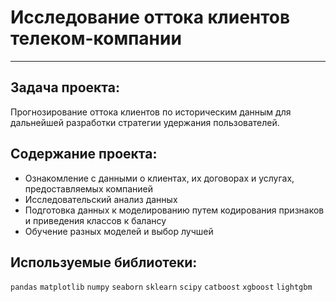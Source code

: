 # Исследование оттока клиентов телеком-компании
----

## Задача проекта:
Прогнозирование оттока клиентов по историческим данным для дальнейшей разработки стратегии удержания пользователей. 

## Содержание проекта:
- Ознакомление с данными о клиентах, их договорах и услугах, предоставляемых компанией
- Исследовательский анализ данных
- Подготовка данных к моделированию путем кодирования признаков и приведения классов к балансу
- Обучение разных моделей и выбор лучшей

## Используемые библиотеки:
```pandas``` ```matplotlib``` ```numpy``` ```seaborn``` ```sklearn``` ```scipy``` ```catboost``` ```xgboost``` ```lightgbm``` 
